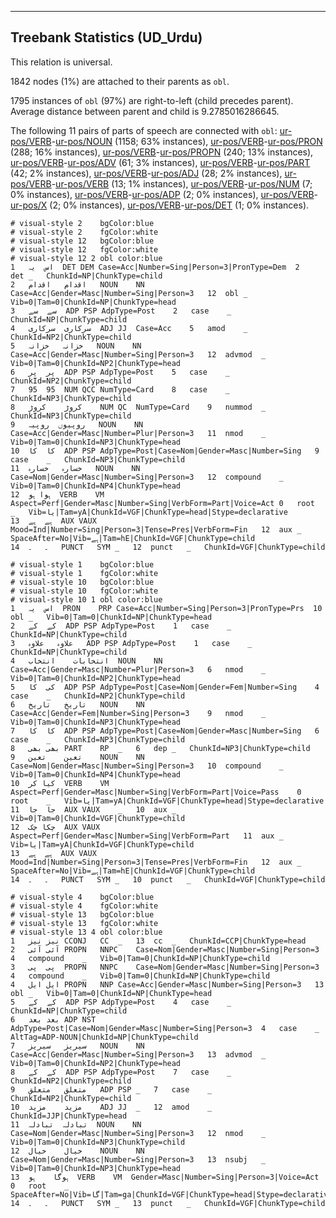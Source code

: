 

--------------------------------------------------------------------------------

## Treebank Statistics (UD_Urdu)

This relation is universal.

1842 nodes (1%) are attached to their parents as `obl`.

1795 instances of `obl` (97%) are right-to-left (child precedes parent).
Average distance between parent and child is 9.2785016286645.

The following 11 pairs of parts of speech are connected with `obl`: [ur-pos/VERB]()-[ur-pos/NOUN]() (1158; 63% instances), [ur-pos/VERB]()-[ur-pos/PRON]() (288; 16% instances), [ur-pos/VERB]()-[ur-pos/PROPN]() (240; 13% instances), [ur-pos/VERB]()-[ur-pos/ADV]() (61; 3% instances), [ur-pos/VERB]()-[ur-pos/PART]() (42; 2% instances), [ur-pos/VERB]()-[ur-pos/ADJ]() (28; 2% instances), [ur-pos/VERB]()-[ur-pos/VERB]() (13; 1% instances), [ur-pos/VERB]()-[ur-pos/NUM]() (7; 0% instances), [ur-pos/VERB]()-[ur-pos/ADP]() (2; 0% instances), [ur-pos/VERB]()-[ur-pos/X]() (2; 0% instances), [ur-pos/VERB]()-[ur-pos/DET]() (1; 0% instances).


~~~ conllu
# visual-style 2	bgColor:blue
# visual-style 2	fgColor:white
# visual-style 12	bgColor:blue
# visual-style 12	fgColor:white
# visual-style 12 2 obl	color:blue
1	اس	یہ	DET	DEM	Case=Acc|Number=Sing|Person=3|PronType=Dem	2	det	_	ChunkId=NP|ChunkType=child
2	اقدام	اقدام	NOUN	NN	Case=Acc|Gender=Masc|Number=Sing|Person=3	12	obl	_	Vib=0|Tam=0|ChunkId=NP|ChunkType=head
3	سے	سے	ADP	PSP	AdpType=Post	2	case	_	ChunkId=NP|ChunkType=child
4	سرکاری	سرکاری	ADJ	JJ	Case=Acc	5	amod	_	ChunkId=NP2|ChunkType=child
5	خزانہ	خزانہ	NOUN	NN	Case=Acc|Gender=Masc|Number=Sing|Person=3	12	advmod	_	Vib=0|Tam=0|ChunkId=NP2|ChunkType=head
6	پر	پر	ADP	PSP	AdpType=Post	5	case	_	ChunkId=NP2|ChunkType=child
7	95	95	NUM	QCC	NumType=Card	8	case	_	ChunkId=NP3|ChunkType=child
8	کروڑ	کروڑ	NUM	QC	NumType=Card	9	nummod	_	ChunkId=NP3|ChunkType=child
9	روپیوں	روپیہ	NOUN	NN	Case=Acc|Gender=Masc|Number=Plur|Person=3	11	nmod	_	Vib=0|Tam=0|ChunkId=NP3|ChunkType=head
10	کا	کا	ADP	PSP	AdpType=Post|Case=Nom|Gender=Masc|Number=Sing	9	case	_	ChunkId=NP3|ChunkType=child
11	خسارہ	خسارہ	NOUN	NN	Case=Nom|Gender=Masc|Number=Sing|Person=3	12	compound	_	Vib=0|Tam=0|ChunkId=NP4|ChunkType=head
12	ہوا	ہو	VERB	VM	Aspect=Perf|Gender=Masc|Number=Sing|VerbForm=Part|Voice=Act	0	root	_	Vib=یا|Tam=yA|ChunkId=VGF|ChunkType=head|Stype=declarative
13	ہے	ہے	AUX	VAUX	Mood=Ind|Number=Sing|Person=3|Tense=Pres|VerbForm=Fin	12	aux	_	SpaceAfter=No|Vib=ہے|Tam=hE|ChunkId=VGF|ChunkType=child
14	۔	۔	PUNCT	SYM	_	12	punct	_	ChunkId=VGF|ChunkType=child

~~~


~~~ conllu
# visual-style 1	bgColor:blue
# visual-style 1	fgColor:white
# visual-style 10	bgColor:blue
# visual-style 10	fgColor:white
# visual-style 10 1 obl	color:blue
1	اس	یہ	PRON	PRP	Case=Acc|Number=Sing|Person=3|PronType=Prs	10	obl	_	Vib=0|Tam=0|ChunkId=NP|ChunkType=head
2	کے	کے	ADP	PSP	AdpType=Post	1	case	_	ChunkId=NP|ChunkType=child
3	علاوہ	علاوہ	ADP	PSP	AdpType=Post	1	case	_	ChunkId=NP|ChunkType=child
4	انتخابات	انتخاب	NOUN	NN	Case=Acc|Gender=Masc|Number=Plur|Person=3	6	nmod	_	Vib=0|Tam=0|ChunkId=NP2|ChunkType=head
5	کی	کا	ADP	PSP	AdpType=Post|Case=Nom|Gender=Fem|Number=Sing	4	case	_	ChunkId=NP2|ChunkType=child
6	تاریخ	تاریخ	NOUN	NN	Case=Acc|Gender=Fem|Number=Sing|Person=3	9	nmod	_	Vib=0|Tam=0|ChunkId=NP3|ChunkType=head
7	کا	کا	ADP	PSP	AdpType=Post|Case=Nom|Gender=Masc|Number=Sing	6	case	_	ChunkId=NP3|ChunkType=child
8	بھی	بھی	PART	RP	_	6	dep	_	ChunkId=NP3|ChunkType=child
9	تعین	تعین	NOUN	NN	Case=Nom|Gender=Masc|Number=Sing|Person=3	10	compound	_	Vib=0|Tam=0|ChunkId=NP4|ChunkType=head
10	کیا	کر	VERB	VM	Aspect=Perf|Gender=Masc|Number=Sing|VerbForm=Part|Voice=Pass	0	root	_	Vib=یا|Tam=yA|ChunkId=VGF|ChunkType=head|Stype=declarative
11	جا	جا	AUX	VAUX	_	10	aux	_	Vib=0|Tam=0|ChunkId=VGF|ChunkType=child
12	چکا	چک	AUX	VAUX	Aspect=Perf|Gender=Masc|Number=Sing|VerbForm=Part	11	aux	_	Vib=یا|Tam=yA|ChunkId=VGF|ChunkType=child
13	ہے	ہے	AUX	VAUX	Mood=Ind|Number=Sing|Person=3|Tense=Pres|VerbForm=Fin	12	aux	_	SpaceAfter=No|Vib=ہے|Tam=hE|ChunkId=VGF|ChunkType=child
14	۔	۔	PUNCT	SYM	_	10	punct	_	ChunkId=VGF|ChunkType=child

~~~


~~~ conllu
# visual-style 4	bgColor:blue
# visual-style 4	fgColor:white
# visual-style 13	bgColor:blue
# visual-style 13	fgColor:white
# visual-style 13 4 obl	color:blue
1	نیز	نیز	CCONJ	CC	_	13	cc	_	ChunkId=CCP|ChunkType=head
2	آئی	آئی	PROPN	NNPC	Case=Nom|Gender=Masc|Number=Sing|Person=3	4	compound	_	Vib=0|Tam=0|ChunkId=NP|ChunkType=child
3	پی	پی	PROPN	NNPC	Case=Nom|Gender=Masc|Number=Sing|Person=3	4	compound	_	Vib=0|Tam=0|ChunkId=NP|ChunkType=child
4	ایل	ایل	PROPN	NNP	Case=Acc|Gender=Masc|Number=Sing|Person=3	13	obl	_	Vib=0|Tam=0|ChunkId=NP|ChunkType=head
5	کے	کے	ADP	PSP	AdpType=Post	4	case	_	ChunkId=NP|ChunkType=child
6	بعد	بعد	ADP	NST	AdpType=Post|Case=Nom|Gender=Masc|Number=Sing|Person=3	4	case	_	AltTag=ADP-NOUN|ChunkId=NP|ChunkType=child
7	سیریز	سیریز	NOUN	NN	Case=Acc|Gender=Masc|Number=Sing|Person=3	13	advmod	_	Vib=0|Tam=0|ChunkId=NP2|ChunkType=head
8	کے	کے	ADP	PSP	AdpType=Post	7	case	_	ChunkId=NP2|ChunkType=child
9	متعلق	متعلق	ADP	PSP	_	7	case	_	ChunkId=NP2|ChunkType=child
10	مزید	مزید	ADJ	JJ	_	12	amod	_	ChunkId=JJP|ChunkType=head
11	تبادلہ	تبادلہ	NOUN	NN	Case=Nom|Gender=Masc|Number=Sing|Person=3	12	nmod	_	Vib=0|Tam=0|ChunkId=NP3|ChunkType=child
12	خیال	خیال	NOUN	NN	Case=Nom|Gender=Masc|Number=Sing|Person=3	13	nsubj	_	Vib=0|Tam=0|ChunkId=NP3|ChunkType=head
13	ہوگا	ہو	VERB	VM	Gender=Masc|Number=Sing|Person=3|Voice=Act	0	root	_	SpaceAfter=No|Vib=گا|Tam=ga|ChunkId=VGF|ChunkType=head|Stype=declarative
14	۔	۔	PUNCT	SYM	_	13	punct	_	ChunkId=VGF|ChunkType=child

~~~


